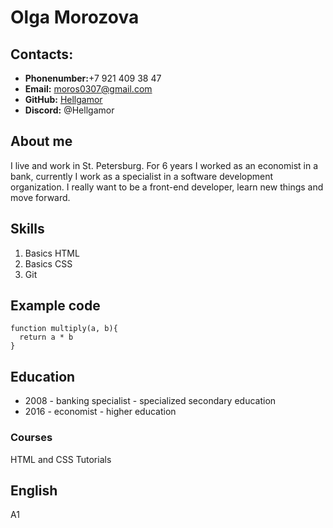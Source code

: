 # Olga Morozova
## Contacts:
* __Phonenumber:__+7 921 409 38 47 
* __Email:__ moros0307@gmail.com
* __GitHub:__ [Hellgamor](https://github.com/Hellgamor)
* __Discord:__ @Hellgamor
  
## About me
I live and work in St. Petersburg. For 6 years I worked as an economist in a bank, currently I work as a specialist in a software development organization. I really want to be a front-end developer, learn new things and move forward.
## Skills
1. Basics HTML
2. Basics CSS
3. Git
## Example code
``` 
function multiply(a, b){
  return a * b
}

```
## Education
* 2008 - banking specialist - specialized secondary education
* 2016 - economist - higher education
### Courses
HTML and CSS Tutorials
## English
A1